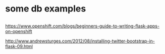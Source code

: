 ##
# some db examples
##
https://www.openshift.com/blogs/beginners-guide-to-writing-flask-apps-on-openshift

http://www.andrewsturges.com/2012/08/installing-twitter-bootstrap-in-flask-09.html
